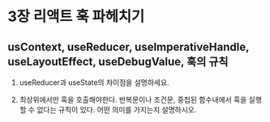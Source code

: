 # 3장 리액트 훅 파헤치기

## usContext, useReducer, useImperativeHandle, useLayoutEffect, useDebugValue, 훅의 규칙

1. useReducer과 useState의 차이점을 설명하세요.

2. 최상위에서만 훅을 호출해야한다. 반복문이나 조건문, 중첩된 함수내에서 훅을 실행할 수 없다는 규칙이 있다. 어떤 의미를 가지는지 설명하시오.
